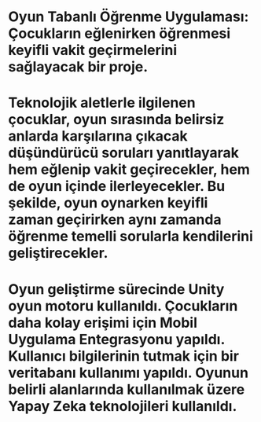 # Oyun Tabanlı Öğrenme Uygulaması: Çocukların eğlenirken öğrenmesi keyifli vakit geçirmelerini sağlayacak bir proje.
# Teknolojik aletlerle ilgilenen çocuklar, oyun sırasında belirsiz anlarda karşılarına çıkacak düşündürücü soruları yanıtlayarak hem eğlenip vakit geçirecekler, hem de oyun içinde ilerleyecekler. Bu şekilde, oyun oynarken keyifli zaman geçirirken aynı zamanda öğrenme temelli sorularla kendilerini geliştirecekler.
 # Oyun geliştirme sürecinde Unity oyun motoru kullanıldı. Çocukların daha kolay erişimi için Mobil Uygulama Entegrasyonu yapıldı. Kullanıcı bilgilerinin tutmak için bir veritabanı kullanımı yapıldı. Oyunun belirli alanlarında kullanılmak üzere Yapay Zeka teknolojileri kullanıldı.
 
